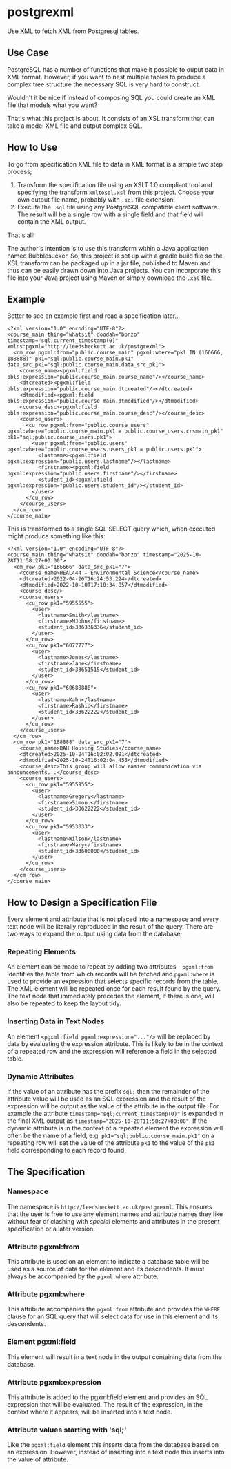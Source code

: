 # postgrexml
Use XML to fetch XML from Postgresql tables.

## Use Case
PostgreSQL has a number of functions that make it possible to ouput data in XML format.
However, if you want to nest multiple tables to produce a complex tree structure the 
necessary SQL is very hard to construct.

Wouldn't it be nice if instead of composing SQL you could create an XML file that
models what you want?

That's what this project is about. It consists of an XSL transform that can take
a model XML file and output complex SQL.

## How to Use
To go from specification XML file to data in XML format is a simple two step process;

1. Transform the specification file using an XSLT 1.0 compliant tool and specifying the transform `xmltosql.xsl` from this project.
Choose your own output file name, probably with `.sql` file extension.
2. Execute the `.sql` file using any PostgreSQL compatible client software. The result will be a single
row with a single field and that field will contain the XML output.

That's all!

The author's intention is to use this transform within a Java application named Bubblesucker. So, this 
project is set up with a gradle build file so the XSL transform can be packaged up in a jar file, published
to Maven and thus can be easily drawn down into Java projects. You can incorporate this file into your
Java project using Maven or simply download the `.xsl` file.

## Example
Better to see an example first and read a specification later...

```
<?xml version="1.0" encoding="UTF-8"?>
<course_main thing="whatsit" doodah="bonzo" timestamp="sql;current_timestamp(0)" xmlns:pgxml="http://leedsbeckett.ac.uk/postgrexml"> 
  <cm_row pgxml:from="public.course_main" pgxml:where="pk1 IN (166666, 188888)" pk1="sql;public.course_main.pk1" data_src_pk1="sql;public.course_main.data_src_pk1">
    <course_name><pgxml:field bbls:expression="public.course_main.course_name"/></course_name>
    <dtcreated><pgxml:field bbls:expression="public.course_main.dtcreated"/></dtcreated>
    <dtmodified><pgxml:field bbls:expression="public.course_main.dtmodified"/></dtmodified>
    <course_desc><pgxml:field bbls:expression="public.course_main.course_desc"/></course_desc>
    <course_users> 
      <cu_row pgxml:from="public.course_users" pgxml:where="public.course_main.pk1 = public.course_users.crsmain_pk1" pk1="sql;public.course_users.pk1"> 
        <user pgxml:from="public.users" pgxml:where="public.course_users.users_pk1 = public.users.pk1"> 
          <lastname><pgxml:field pgxml:expression="public.users.lastname"/></lastname>
          <firstname><pgxml:field pgxml:expression="public.users.firstname"/></firstname>
          <student_id><pgxml:field pgxml:expression="public.users.student_id"/></student_id>
        </user>
      </cu_row>
    </course_users>
  </cm_row>
</course_main>
```
This is transformed to a single SQL SELECT query which, when executed might produce something like this:
```
<?xml version="1.0" encoding="UTF-8"?>
<course_main thing="whatsit" doodah="bonzo" timestamp="2025-10-28T11:58:27+00:00"> 
  <cm_row pk1="166666" data_src_pk1="7">
    <course_name>HEAL444 - Environmental Science</course_name>
    <dtcreated>2022-04-26T16:24:53.224</dtcreated>
    <dtmodified>2022-10-10T17:10:34.857</dtmodified>
    <course_desc/>
    <course_users> 
      <cu_row pk1="5955555"> 
        <user> 
          <lastname>Smith</lastname>
          <firstname>MJohn</firstname>
          <student_id>336336336</student_id>
        </user>
      </cu_row> 
      <cu_row pk1="6077777"> 
        <user> 
          <lastname>Jones</lastname>
          <firstname>Jane</firstname>
          <student_id>33651515</student_id>
        </user>
      </cu_row> 
      <cu_row pk1="60688888"> 
        <user> 
          <lastname>Kahn</lastname>
          <firstname>Rashid</firstname>
          <student_id>33622222</student_id>
        </user>
      </cu_row> 
    </course_users>
  </cm_row> 
  <cm_row pk1="188888" data_src_pk1="7">
    <course_name>BAH Housing Studies</course_name>
    <dtcreated>2025-10-24T16:02:02.091</dtcreated>
    <dtmodified>2025-10-24T16:02:04.455</dtmodified>
    <course_desc>This group will allow easier communication via announcements...</course_desc>
    <course_users>
      <cu_row pk1="5955955"> 
        <user> 
          <lastname>Gregory</lastname>
          <firstname>Simon.</firstname>
          <student_id>33622222</student_id>
        </user>
      </cu_row> 
      <cu_row pk1="5953333"> 
        <user> 
          <lastname>Wilson</lastname>
          <firstname>Mary</firstname>
          <student_id>33600000</student_id>
        </user>
      </cu_row>
    </course_users>
  </cm_row>
</course_main>
```
## How to Design a Specification File
Every element and attribute that is not placed into a namespace and every text node will be literally reproduced in the result of the query.
There are two ways to expand the output using data from the database;
### Repeating Elements
An element can be made to repeat by adding two attributes - `pgxml:from` identifies the table from which records will be fetched
and `pgxml:where` is used to provide an expression that selects specific records from the table.  The XML element will be repeated
once for each result found by the query. The text node that immediately precedes the element, if there is one, will also be repeated
to keep the layout tidy.
### Inserting Data in Text Nodes
An element `<pgxml:field pgxml:expression="..."/>` will be replaced by data by evaluating the expression attribute. This is likely to
be in the context of a repeated row and the expression will reference a field in the selected table.
### Dynamic Attributes
If the value of an attribute has the prefix `sql;` then the remainder of the attribute value will be used as an SQL expression
and the result of the expression will be output as the value of the attribute in the output file. 
For example the attribute `timestamp="sql;current_timestamp(0)"` is expanded in
the final XML output as `timestamp="2025-10-28T11:58:27+00:00"`.  If the dynamic attribute is in the context of a repeated element
the expression will often be the name of a field, e.g. `pk1="sql;public.course_main.pk1"` on a repeating row will
set the value of the attribute `pk1` to the value of the `pk1` field corresponding to each record found.

## The Specification
### Namespace
The namespace is `http://leedsbeckett.ac.uk/postgrexml`. This ensures that the user is free to use any element names and
attribute names they like without fear of clashing with *special* elements and attributes in the present specification or
a later version.
### Attribute pgxml:from
This attribute is used on an element to indicate a database table will be used as a source of data for the element and
its descendents.  It must always be accompanied by the `pgxml:where` attribute.
### Attribute pgxml:where
This attribute accompanies the `pgxml:from` attribute and provides the `WHERE` clause for an SQL query that will select
data for use in this element and its descendents.
### Element pgxml:field
This element will result in a text node in the output containing data from the database.
### Attribute pgxml:expression
This attribute is added to the pgxml:field element and provides an SQL expression that will be evaluated. The
result of the expression, in the context where it appears, will be inserted into a text node.
### Attribute values starting with 'sql;'
Like the `pgxml:field` element this inserts data from the database based on an expression. However, instead of
inserting into a text node this inserts into the value of attribute.

